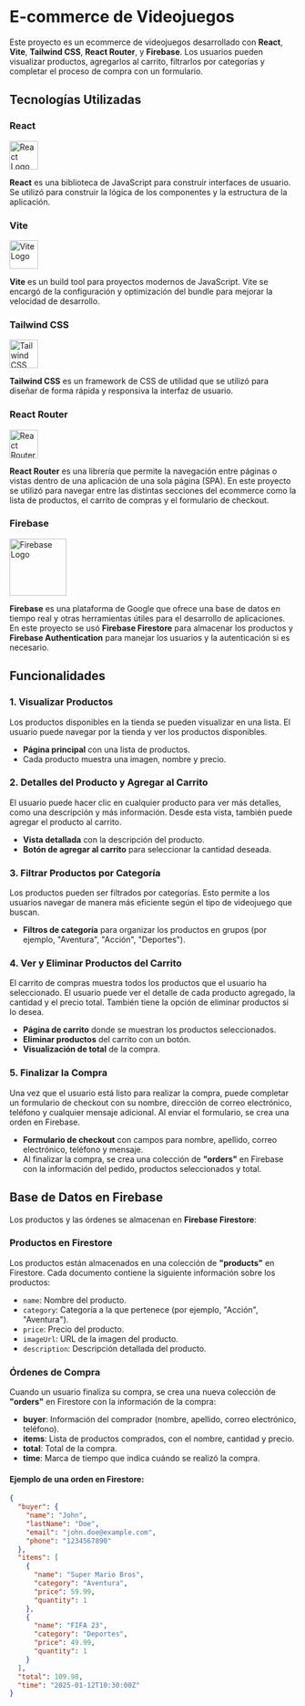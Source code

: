 # E-commerce de Videojuegos

Este proyecto es un ecommerce de videojuegos desarrollado con **React**, **Vite**, **Tailwind CSS**, **React Router**, y **Firebase**. Los usuarios pueden visualizar productos, agregarlos al carrito, filtrarlos por categorías y completar el proceso de compra con un formulario.

## Tecnologías Utilizadas

### React

<img src="https://upload.wikimedia.org/wikipedia/commons/a/a7/React-icon.svg" alt="React Logo" width="50" height="50">

**React** es una biblioteca de JavaScript para construir interfaces de usuario. Se utilizó para construir la lógica de los componentes y la estructura de la aplicación.

### Vite

<img src="https://vitejs.dev/logo.svg" alt="Vite Logo" width="50" height="50">

**Vite** es un build tool para proyectos modernos de JavaScript. Vite se encargó de la configuración y optimización del bundle para mejorar la velocidad de desarrollo.

### Tailwind CSS

<img src="https://upload.wikimedia.org/wikipedia/commons/d/d5/Tailwind_CSS_Logo.svg" alt="Tailwind CSS Logo" width="50" height="50">

**Tailwind CSS** es un framework de CSS de utilidad que se utilizó para diseñar de forma rápida y responsiva la interfaz de usuario.

### React Router

<img src="https://reactrouter.com/favicon.ico" alt="React Router Logo" width="50" height="50">

**React Router** es una librería que permite la navegación entre páginas o vistas dentro de una aplicación de una sola página (SPA). En este proyecto se utilizó para navegar entre las distintas secciones del ecommerce como la lista de productos, el carrito de compras y el formulario de checkout.

### Firebase

<img src="https://upload.wikimedia.org/wikipedia/commons/3/37/Firebase_Logo.svg" alt="Firebase Logo" width="100" height="100">

**Firebase** es una plataforma de Google que ofrece una base de datos en tiempo real y otras herramientas útiles para el desarrollo de aplicaciones. En este proyecto se usó **Firebase Firestore** para almacenar los productos y **Firebase Authentication** para manejar los usuarios y la autenticación si es necesario.

## Funcionalidades

### 1. Visualizar Productos

Los productos disponibles en la tienda se pueden visualizar en una lista. El usuario puede navegar por la tienda y ver los productos disponibles.

- **Página principal** con una lista de productos.
- Cada producto muestra una imagen, nombre y precio.

### 2. Detalles del Producto y Agregar al Carrito

El usuario puede hacer clic en cualquier producto para ver más detalles, como una descripción y más información. Desde esta vista, también puede agregar el producto al carrito.

- **Vista detallada** con la descripción del producto.
- **Botón de agregar al carrito** para seleccionar la cantidad deseada.

### 3. Filtrar Productos por Categoría

Los productos pueden ser filtrados por categorías. Esto permite a los usuarios navegar de manera más eficiente según el tipo de videojuego que buscan.

- **Filtros de categoría** para organizar los productos en grupos (por ejemplo, "Aventura", "Acción", "Deportes").

### 4. Ver y Eliminar Productos del Carrito

El carrito de compras muestra todos los productos que el usuario ha seleccionado. El usuario puede ver el detalle de cada producto agregado, la cantidad y el precio total. También tiene la opción de eliminar productos si lo desea.

- **Página de carrito** donde se muestran los productos seleccionados.
- **Eliminar productos** del carrito con un botón.
- **Visualización de total** de la compra.

### 5. Finalizar la Compra

Una vez que el usuario está listo para realizar la compra, puede completar un formulario de checkout con su nombre, dirección de correo electrónico, teléfono y cualquier mensaje adicional. Al enviar el formulario, se crea una orden en Firebase.

- **Formulario de checkout** con campos para nombre, apellido, correo electrónico, teléfono y mensaje.
- Al finalizar la compra, se crea una colección de **"orders"** en Firebase con la información del pedido, productos seleccionados y total.

## Base de Datos en Firebase

Los productos y las órdenes se almacenan en **Firebase Firestore**:

### Productos en Firestore
Los productos están almacenados en una colección de **"products"** en Firestore. Cada documento contiene la siguiente información sobre los productos:

- `name`: Nombre del producto.
- `category`: Categoría a la que pertenece (por ejemplo, "Acción", "Aventura").
- `price`: Precio del producto.
- `imageUrl`: URL de la imagen del producto.
- `description`: Descripción detallada del producto.

### Órdenes de Compra

Cuando un usuario finaliza su compra, se crea una nueva colección de **"orders"** en Firestore con la información de la compra:

- **buyer**: Información del comprador (nombre, apellido, correo electrónico, teléfono).
- **items**: Lista de productos comprados, con el nombre, cantidad y precio.
- **total**: Total de la compra.
- **time**: Marca de tiempo que indica cuándo se realizó la compra.

#### Ejemplo de una orden en Firestore:

```json
{
  "buyer": {
    "name": "John",
    "lastName": "Doe",
    "email": "john.doe@example.com",
    "phone": "1234567890"
  },
  "items": [
    {
      "name": "Super Mario Bros",
      "category": "Aventura",
      "price": 59.99,
      "quantity": 1
    },
    {
      "name": "FIFA 23",
      "category": "Deportes",
      "price": 49.99,
      "quantity": 1
    }
  ],
  "total": 109.98,
  "time": "2025-01-12T10:30:00Z"
}
